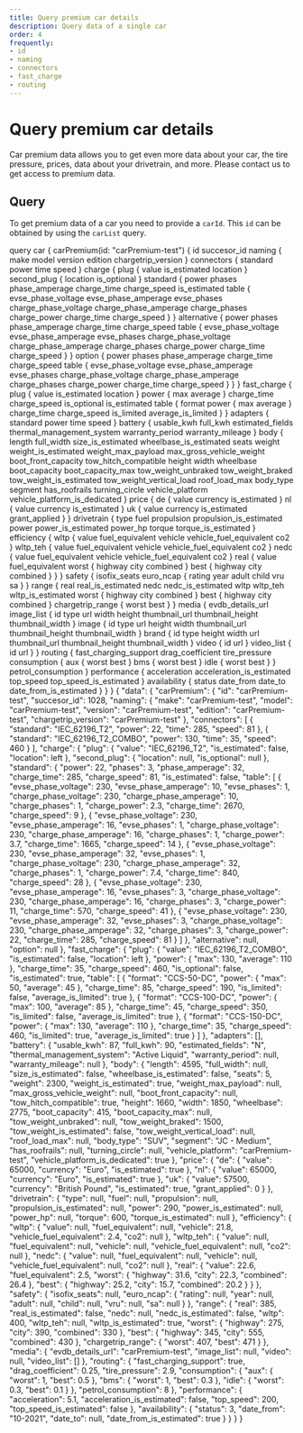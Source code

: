 ```yaml
---
title: Query premium car details
description: Query data of a single car
order: 4
frequently:
- id
- naming
- connectors
- fast_charge
- routing
---
```


# Query premium car details <premium />
Car premium data allows you to get even more data about your car, the tire pressure, prices, data about your drivetrain, and more. Please <cta action='openChat'>contact us</cta> to get access to premium data. 

## Query
To get premium data of a car you need to provide a `carId`. This `id` can be obtained by using the `carList` query.

<schema name="carPremium" :frequent="frequently"></schema>

<response error="carPremium"></response>

<playground>
<code-block lang="graphql" type="query">	
query car {
  carPremium(id: "carPremium-test") {
    id
    succesor_id
    naming {
      make
      model
      version
      edition
      chargetrip_version
    }
    connectors {
      standard
      power
      time
      speed
    }
    charge {
      plug {
        value
        is_estimated
        location
      }
      second_plug {
        location
        is_optional
      }
      standard {
        power
        phases
        phase_amperage
        charge_time
        charge_speed
        is_estimated
        table {
          evse_phase_voltage
          evse_phase_amperage
          evse_phases
          charge_phase_voltage
          charge_phase_amperage
          charge_phases
          charge_power
          charge_time
          charge_speed
        }
      }
      alternative {
        power
        phases
        phase_amperage
        charge_time
        charge_speed
        table {
          evse_phase_voltage
          evse_phase_amperage
          evse_phases
          charge_phase_voltage
          charge_phase_amperage
          charge_phases
          charge_power
          charge_time
          charge_speed
        }
      }
      option {
        power
        phases
        phase_amperage
        charge_time
        charge_speed
        table {
          evse_phase_voltage
          evse_phase_amperage
          evse_phases
          charge_phase_voltage
          charge_phase_amperage
          charge_phases
          charge_power
          charge_time
          charge_speed
        }
      }
    }
    fast_charge {
      plug {
        value
        is_estimated
        location
      }
      power {
        max
        average
      }
      charge_time
      charge_speed
      is_optional
      is_estimated
      table {
        format
        power {
          max
          average
        }
        charge_time
        charge_speed
        is_limited
        average_is_limited
      }
    }
    adapters {
      standard
      power
      time
      speed
    }
    battery {
      usable_kwh
      full_kwh
      estimated_fields
      thermal_management_system
      warranty_period
      warranty_mileage
    }
    body {
      length
      full_width
      size_is_estimated
      wheelbase_is_estimated
      seats
      weight
      weight_is_estimated
      weight_max_payload
      max_gross_vehicle_weight
      boot_front_capacity
      tow_hitch_compatible
      height
      width
      wheelbase
      boot_capacity
      boot_capacity_max
      tow_weight_unbraked
      tow_weight_braked
      tow_weight_is_estimated
      tow_weight_vertical_load
      roof_load_max
      body_type
      segment
      has_roofrails
      turning_circle
      vehicle_platform
      vehicle_platform_is_dedicated
    }
    price {
      de {
        value
        currency
        is_estimated
      }
      nl {
        value
        currency
        is_estimated
      }
      uk {
        value
        currency
        is_estimated
        grant_applied
      }
    }
    drivetrain {
      type
      fuel
      propulsion
      propulsion_is_estimated
      power
      power_is_estimated
      power_hp
      torque
      torque_is_estimated
    }
    efficiency {
      wltp {
        value
        fuel_equivalent
        vehicle
        vehicle_fuel_equivalent
        co2
      }
      wltp_teh {
        value
        fuel_equivalent
        vehicle
        vehicle_fuel_equivalent
        co2
      }
      nedc {
        value
        fuel_equivalent
        vehicle
        vehicle_fuel_equivalent
        co2
      }
      real {
        value
        fuel_equivalent
        worst {
          highway
          city
          combined
        }
        best {
          highway
          city
          combined
        }
      }
    }
    safety {
      isofix_seats
      euro_ncap {
        rating
        year
        adult
        child
        vru
        sa
      }
    }
    range {
      real
      real_is_estimated
      nedc
      nedc_is_estimated
      wltp
      wltp_teh
      wltp_is_estimated
      worst {
        highway
        city
        combined
      }
      best {
        highway
        city
        combined
      }
      chargetrip_range {
        worst
        best
      }
    }
    media {
      evdb_details_url
      image_list {
        id
        type
        url
        width
        height
        thumbnail_url
        thumbnail_height
        thumbnail_width
      }
      image {
        id
        type
        url
        height
        width
        thumbnail_url
        thumbnail_height
        thumbnail_width
      }
      brand {
        id
        type
        height
        width
        url
        thumbnail_url
        thumbnail_height
        thumbnail_width
      }
      video {
        id
        url
      }
      video_list {
        id
        url
      }
    }
    routing {
      fast_charging_support
      drag_coefficient
      tire_pressure
      consumption {
        aux {
          worst
          best
        }
        bms {
          worst
          best
        }
        idle {
          worst
          best
        }
      }
      petrol_consumption
    }
    performance {
      acceleration
      acceleration_is_estimated
      top_speed
      top_speed_is_estimated
    }
    availability {
      status
      date_from
      date_to
      date_from_is_estimated
    }
  }
}
</code-block>

<code-block lang="json" type="response">
{
  "data": {
    "carPremium": {
      "id": "carPremium-test",
      "succesor_id": 1028,
      "naming": {
        "make": "carPremium-test",
        "model": "carPremium-test",
        "version": "carPremium-test",
        "edition": "carPremium-test",
        "chargetrip_version": "carPremium-test"
      },
      "connectors": [
        {
          "standard": "IEC_62196_T2",
          "power": 22,
          "time": 285,
          "speed": 81
        },
        {
          "standard": "IEC_62196_T2_COMBO",
          "power": 130,
          "time": 35,
          "speed": 460
        }
      ],
      "charge": {
        "plug": {
          "value": "IEC_62196_T2",
          "is_estimated": false,
          "location": left
        },
        "second_plug": {
          "location": null,
          "is_optional": null
        },
        "standard": {
          "power": 22,
          "phases": 3,
          "phase_amperage": 32,
          "charge_time": 285,
          "charge_speed": 81,
          "is_estimated": false,
          "table": [
            {
              "evse_phase_voltage": 230,
              "evse_phase_amperage": 10,
              "evse_phases": 1,
              "charge_phase_voltage": 230,
              "charge_phase_amperage": 10,
              "charge_phases": 1,
              "charge_power": 2.3,
              "charge_time": 2670,
              "charge_speed": 9
            },
            {
              "evse_phase_voltage": 230,
              "evse_phase_amperage": 16,
              "evse_phases": 1,
              "charge_phase_voltage": 230,
              "charge_phase_amperage": 16,
              "charge_phases": 1,
              "charge_power": 3.7,
              "charge_time": 1665,
              "charge_speed": 14
            },
            {
              "evse_phase_voltage": 230,
              "evse_phase_amperage": 32,
              "evse_phases": 1,
              "charge_phase_voltage": 230,
              "charge_phase_amperage": 32,
              "charge_phases": 1,
              "charge_power": 7.4,
              "charge_time": 840,
              "charge_speed": 28
            },
            {
              "evse_phase_voltage": 230,
              "evse_phase_amperage": 16,
              "evse_phases": 3,
              "charge_phase_voltage": 230,
              "charge_phase_amperage": 16,
              "charge_phases": 3,
              "charge_power": 11,
              "charge_time": 570,
              "charge_speed": 41
            },
            {
              "evse_phase_voltage": 230,
              "evse_phase_amperage": 32,
              "evse_phases": 3,
              "charge_phase_voltage": 230,
              "charge_phase_amperage": 32,
              "charge_phases": 3,
              "charge_power": 22,
              "charge_time": 285,
              "charge_speed": 81
            }
          ]
        },
        "alternative": null,
        "option": null
      },
      "fast_charge": {
        "plug": {
          "value": "IEC_62196_T2_COMBO",
          "is_estimated": false,
          "location": left
        },
        "power": {
          "max": 130,
          "average": 110
        },
        "charge_time": 35,
        "charge_speed": 460,
        "is_optional": false,
        "is_estimated": true,
        "table": [
          {
            "format": "CCS-50-DC",
            "power": {
              "max": 50,
              "average": 45
            },
            "charge_time": 85,
            "charge_speed": 190,
            "is_limited": false,
            "average_is_limited": true
          },
          {
            "format": "CCS-100-DC",
            "power": {
              "max": 100,
              "average": 85
            },
            "charge_time": 45,
            "charge_speed": 350,
            "is_limited": false,
            "average_is_limited": true
          },
          {
            "format": "CCS-150-DC",
            "power": {
              "max": 130,
              "average": 110
            },
            "charge_time": 35,
            "charge_speed": 460,
            "is_limited": true,
            "average_is_limited": true
          }
        ]
      },
      "adapters": [],
      "battery": {
        "usable_kwh": 87,
        "full_kwh": 90,
        "estimated_fields": "N",
        "thermal_management_system": "Active Liquid",
        "warranty_period": null,
        "warranty_mileage": null
      },
      "body": {
        "length": 4595,
        "full_width": null,
        "size_is_estimated": false,
        "wheelbase_is_estimated": false,
        "seats": 5,
        "weight": 2300,
        "weight_is_estimated": true,
        "weight_max_payload": null,
        "max_gross_vehicle_weight": null,
        "boot_front_capacity": null,
        "tow_hitch_compatible": true,
        "height": 1660,
        "width": 1850,
        "wheelbase": 2775,
        "boot_capacity": 415,
        "boot_capacity_max": null,
        "tow_weight_unbraked": null,
        "tow_weight_braked": 1500,
        "tow_weight_is_estimated": false,
        "tow_weight_vertical_load": null,
        "roof_load_max": null,
        "body_type": "SUV",
        "segment": "JC - Medium",
        "has_roofrails": null,
        "turning_circle": null,
        "vehicle_platform": "carPremium-test",
        "vehicle_platform_is_dedicated": true
      },
      "price": {
        "de": {
          "value": 65000,
          "currency": "Euro",
          "is_estimated": true
        },
        "nl": {
          "value": 65000,
          "currency": "Euro",
          "is_estimated": true
        },
        "uk": {
          "value": 57500,
          "currency": "British Pound",
          "is_estimated": true,
          "grant_applied": 0
        }
      },
      "drivetrain": {
        "type": null,
        "fuel": null,
        "propulsion": null,
        "propulsion_is_estimated": null,
        "power": 290,
        "power_is_estimated": null,
        "power_hp": null,
        "torque": 600,
        "torque_is_estimated": null
      },
      "efficiency": {
        "wltp": {
          "value": null,
          "fuel_equivalent": null,
          "vehicle": 21.8,
          "vehicle_fuel_equivalent": 2.4,
          "co2": null
        },
        "wltp_teh": {
          "value": null,
          "fuel_equivalent": null,
          "vehicle": null,
          "vehicle_fuel_equivalent": null,
          "co2": null
        },
        "nedc": {
          "value": null,
          "fuel_equivalent": null,
          "vehicle": null,
          "vehicle_fuel_equivalent": null,
          "co2": null
        },
        "real": {
          "value": 22.6,
          "fuel_equivalent": 2.5,
          "worst": {
            "highway": 31.6,
            "city": 22.3,
            "combined": 26.4
          },
          "best": {
            "highway": 25.2,
            "city": 15.7,
            "combined": 20.2
          }
        }
      },
      "safety": {
        "isofix_seats": null,
        "euro_ncap": {
          "rating": null,
          "year": null,
          "adult": null,
          "child": null,
          "vru": null,
          "sa": null
        }
      },
      "range": {
        "real": 385,
        "real_is_estimated": false,
        "nedc": null,
        "nedc_is_estimated": false,
        "wltp": 400,
        "wltp_teh": null,
        "wltp_is_estimated": true,
        "worst": {
          "highway": 275,
          "city": 390,
          "combined": 330
        },
        "best": {
          "highway": 345,
          "city": 555,
          "combined": 430
        },
        "chargetrip_range": {
          "worst": 407,
          "best": 471
        }
      },
      "media": {
        "evdb_details_url": "carPremium-test",
        "image_list": null,
        "video": null,
        "video_list": []
      },
      "routing": {
        "fast_charging_support": true,
        "drag_coefficient": 0.25,
        "tire_pressure": 2.9,
        "consumption": {
          "aux": {
            "worst": 1,
            "best": 0.5
          },
          "bms": {
            "worst": 1,
            "best": 0.3
          },
          "idle": {
            "worst": 0.3,
            "best": 0.1
          }
        },
        "petrol_consumption": 8
      },
      "performance": {
        "acceleration": 5.1,
        "acceleration_is_estimated": false,
        "top_speed": 200,
        "top_speed_is_estimated": false
      },
      "availability": {
        "status": 3,
        "date_from": "10-2021",
        "date_to": null,
        "date_from_is_estimated": true
      }
    }
  }
}
</code-block>
</playground>
